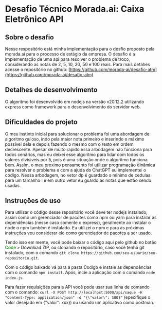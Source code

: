 # Desafio Técnico Morada.ai: Caixa Eletrônico API

## Sobre o desafio
Nesse respositório está minha implementação para o desfio proposto pela morada.ai para o processo de estágio da empresa. 
O desafio é a implementação de uma api para resolver o problema de troco, considerando as notas de 2, 5, 10, 20, 50 e 100 reais.
Para mais detahes acesse o repositório no github: [https://github.com/morada-ai/desafio-atm](https://github.com/morada-ai/desafio-atm) 

## Detalhes de desenvolvimento
O algoritmo foi desenvolvido em nodejs na versão v20.12.2 utilizando express como framework para o desenvolvimento do servidor web.

## Dificuldades do projeto
O meu instinto inicial para solucionar o problema foi uma abordagem de algoritmo guloso, indo pela maior nota primeiro e inserindo o máximo possível dela e depois fazendo o mesmo com o resto em ordem decrescente. Apesar de muito rapido essa arbodagem não funciona para todos cenários, mas eu deixei esse algoritmo para lidar com todos os valores divisiveis por 5, pois é uma situação onde o algoritmo funciona bem. Assim, o meu proximo pensamento foi utilizar programação dinâmica para resolver o problema e com a ajuda do ChatGPT eu implementei o código. Nessa arbodagem, no vetor dp é guardado o minimo de cedulas para um tamanho i e em outro vetor eu guardo as notas que estão sendo usadas.

## Instruções de uso
Para utilizar o código desse repositório você deve ter nodejs instalado, assim como um gerenciador de pacotes como npm ou yarn para instalar as dependências (nesse caso somente o express), geralmente ao instalar o node o npm também é instalado. Eu utilizei o npm e para as próximas instruções vou considerar ele como gerenciador de pacotes a ser usado.

Tendo isso em mente, você pode baixar o código aqui pelo github no botão <span style="color:green">Code</span> > Download ZIP, ou clonando o repositório, caso você tenha git instalado, com o comando `git clone https://github.com/seu-usuario/seu-repositorio.git`.

Com o código baixado vá para a pasta Codigo e instale as dependências com o comando `npm install`. Após, incie a aplicação com o comando `node index.js`.

Para fazer requisições para a API você pode usar sua linha de comando com o comando: `curl -X POST http://localhost:5000/api/saque -H "Content-Type: application/json" -d "{\"valor\": 500}"` (epecifique o valor desejado em {\"valor\": xxx}) ou usando um aplicativo como postman.
